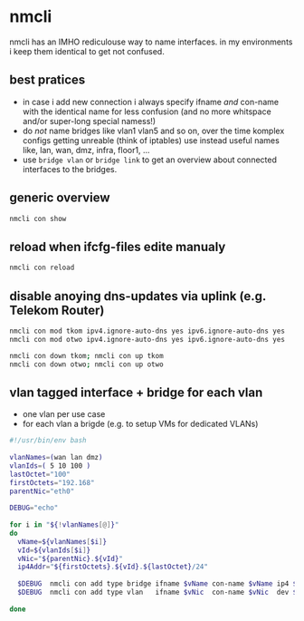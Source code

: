 # nmcli

nmcli has an IMHO rediculouse way to name interfaces.
in my environments i keep them identical to get not confused.

## best pratices
  * in case i add new connection i always specify ifname *and* con-name with the identical name for less confusion (and no more whitspace and/or super-long special namess!)
  * do *not* name bridges like vlan1 vlan5 and so on, over the time komplex configs getting unreable (think of iptables) use instead useful names like, lan, wan, dmz, infra, floor1, ...
  * use `bridge vlan` or `bridge link` to get an overview about connected interfaces to the bridges. 

## generic overview
```bash
nmcli con show
```

## reload when ifcfg-files edite manualy
```bash
nmcli con reload
```

## disable anoying dns-updates via uplink (e.g. Telekom Router)
```bash
nmcli con mod tkom ipv4.ignore-auto-dns yes ipv6.ignore-auto-dns yes
nmcli con mod otwo ipv4.ignore-auto-dns yes ipv6.ignore-auto-dns yes

nmcli con down tkom; nmcli con up tkom
nmcli con down otwo; nmcli con up otwo
```

## vlan tagged interface + bridge for each vlan

  * one vlan per use case
  * for each vlan a brigde (e.g. to setup VMs for dedicated VLANs)
  
```bash
#!/usr/bin/env bash
 
vlanNames=(wan lan dmz)
vlanIds=( 5 10 100 )
lastOctet="100"
firstOctets="192.168"
parentNic="eth0"
 
DEBUG="echo"
 
for i in "${!vlanNames[@]}"
do
  vName=${vlanNames[$i]}
  vId=${vlanIds[$i]}
  vNic="${parentNic}.${vId}"
  ip4Addr="${firstOctets}.${vId}.${lastOctet}/24"
  
  $DEBUG  nmcli con add type bridge ifname $vName con-name $vName ip4 $ip4Addr
  $DEBUG  nmcli con add type vlan   ifname $vNic  con-name $vNic  dev $parentNic id $vId master $vName slave-type bridge
 
done
```
